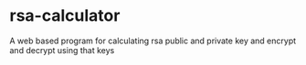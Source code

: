 # rsa-calculator

A web based program for calculating rsa public and private key and encrypt and decrypt using that keys
